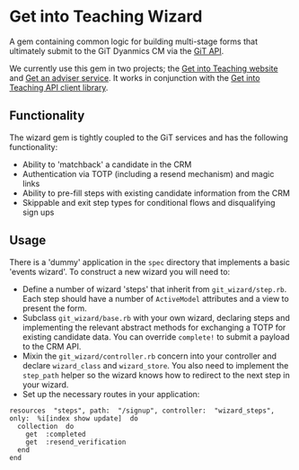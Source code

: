 
# Get into Teaching Wizard

 A gem containing common logic for building multi-stage forms that ultimately submit to the GiT Dyanmics CM via the [GiT API](https://github.com/DFE-Digital/get-into-teaching-api).

We currently use this gem in two projects; the [Get into Teaching website](https://github.com/DFE-Digital/get-into-teaching-app) and [Get an adviser service](https://github.com/DFE-Digital/get-teacher-training-adviser-service). It works in conjunction with the [Get into Teaching API client library](https://github.com/DFE-Digital/get-into-teaching-api-ruby-client).

## Functionality   

The wizard gem is tightly coupled to the GiT services and has the following functionality:

- Ability to 'matchback' a candidate in the CRM
- Authentication via TOTP (including a resend mechanism) and magic links
- Ability to pre-fill steps with existing candidate information from the CRM
- Skippable and exit step types for conditional flows and disqualifying sign ups

## Usage

There is a 'dummy' application in the `spec` directory that implements a basic 'events wizard'. To construct a new wizard you will need to:

- Define a number of wizard 'steps' that inherit from `git_wizard/step.rb`. Each step should have a number of `ActiveModel` attributes and a view to present the form.
- Subclass `git_wizard/base.rb` with your own wizard, declaring steps and implementing the relevant abstract methods for exchanging a TOTP for existing candidate data. You can override `complete!` to submit a payload to the CRM API.
- Mixin the `git_wizard/controller.rb` concern into your controller and declare  `wizard_class` and `wizard_store`. You also need to implement the `step_path` helper so the wizard knows how to redirect to the next step in your wizard.
- Set up the necessary routes in your application:

```
resources  "steps", path:  "/signup", controller:  "wizard_steps", only:  %i[index show update]  do
  collection  do
    get  :completed
    get  :resend_verification
  end
end
```
